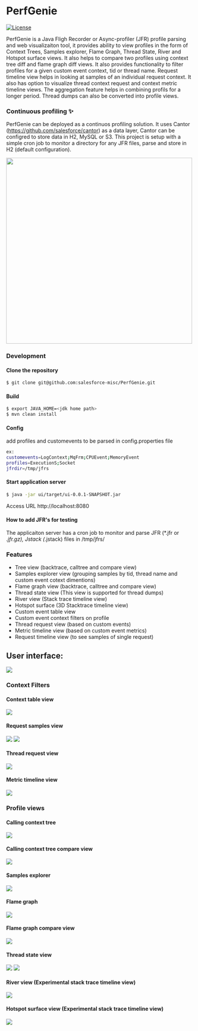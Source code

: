 # PerfGenie

<a href="https://opensource.org/licenses/BSD-3-Clause" rel="nofollow"><img src="https://camo.githubusercontent.com/8ccf186e7288af6d88a1f6a930c0fcc4e7a8a9936b34e07629d815d1eab4d977/68747470733a2f2f696d672e736869656c64732e696f2f62616467652f4c6963656e73652d425344253230332d2d436c617573652d626c75652e737667" alt="License" data-canonical-src="https://img.shields.io/badge/License-BSD%203--Clause-blue.svg" style="max-width: 100%;"></a>

PerfGenie is a Java Fligh Recorder or Async-profiler (JFR) profile parsing and web visualizaiton tool, it provides ability to view profiles in the form of Context Trees, Samples explorer, Flame Graph, Thread State, River and Hotspot surface views. It also helps to compare two profiles using context tree diff and flame graph diff views. It also provides functionality to filter profiles for a given custom event context, tid or thread name. Request timeline view helps in looking at samples of an individual request context. It also has option to visualize thread context request and context metric timeline views. The aggregation feature helps in combining profils for a longer period. Thread dumps can also be converted into profile views.


### Continuous profiling ✨

PerfGenie can be deployed as a continuos profiling solution. It uses Cantor (https://github.com/salesforce/cantor) as a data layer, Cantor can be configred to store data in H2, MySQL or S3. This project is setup with a simple cron job to monitor a directory for any JFR files, parse and store in H2 (default configuration). 

<img src="https://github.com/salesforce-misc/PerfGenie/blob/main/ui/src/main/resources/static/images/flow.jpg?raw=true" width="500"  />

### Development

#### Clone the repository

```sh
$ git clone git@github.com:salesforce-misc/PerfGenie.git
```

#### Build

```sh
$ export JAVA_HOME=<jdk home path>
$ mvn clean install
```

#### Config

add profiles and customevents to be parsed in config.properties file

```sh
ex:
customevents=LogContext;MqFrm;CPUEvent;MemoryEvent
profiles=ExecutionS;Socket
jfrdir=/tmp/jfrs
```

#### Start application server
```sh
$ java -jar ui/target/ui-0.0.1-SNAPSHOT.jar
```
Access URL http://localhost:8080

#### How to add JFR's for testing
The applicaiton server has a cron job to monitor and parse JFR (*.jfr or *.jfr.gz), Jstack (*.jstack) files in /tmp/jfrs/ 


### Features

- Tree view (backtrace, calltree and compare view)
- Samples explorer view (grouping samples by tid, thread name and custom event cotext dimentions)
- Flame graph view (backtrace, calltree and compare view)
- Thread state view (This view is supported for thread dumps)
- River view (Stack trace timeline view)
- Hotspot surface (3D Stacktrace timeline view)
- Custom event table view
- Custom event context filters on profile
- Thread request view (based on custom events)
- Metric timeline view (based on custom event metrics)
- Request timeline view (to see samples of single request)

## User interface:
<img src="https://github.com/salesforce-misc/PerfGenie/blob/main/ui/src/main/resources/static/images/ui.jpg?raw=true"   />

### Context Filters

#### Context table view
<img src="https://github.com/salesforce-misc/PerfGenie/blob/main/ui/src/main/resources/static/images/contexttable.jpg?raw=true"/>

#### Request samples view
<img src="https://github.com/salesforce-misc/PerfGenie/blob/main/ui/src/main/resources/static/images/showallrequests.jpg?raw=true"/>

<img src="https://github.com/salesforce-misc/PerfGenie/blob/main/ui/src/main/resources/static/images/requesttimeline.jpg?raw=true"/>

#### Thread request view
<img src="https://github.com/salesforce-misc/PerfGenie/blob/main/ui/src/main/resources/static/images/threadrequestview.jpg?raw=true"/>

#### Metric timeline view
<img src="https://github.com/salesforce-misc/PerfGenie/blob/main/ui/src/main/resources/static/images/metrictimelineview.jpg?raw=true"/>

### Profile views

#### Calling context tree
<img src="https://github.com/salesforce-misc/PerfGenie/blob/main/ui/src/main/resources/static/images/treeview.jpg?raw=true"/>

#### Calling context tree compare view
<img src="https://github.com/salesforce-misc/PerfGenie/blob/main/ui/src/main/resources/static/images/treeviewdiff.jpg?raw=true"/>

#### Samples explorer
<img src="https://github.com/salesforce-misc/PerfGenie/blob/main/ui/src/main/resources/static/images/samplesexplorer.jpg?raw=true"/>

#### Flame graph
<img src="https://github.com/salesforce-misc/PerfGenie/blob/main/ui/src/main/resources/static/images/flamegraph.jpg?raw=true"/>

#### Flame graph compare view
<img src="https://github.com/salesforce-misc/PerfGenie/blob/main/ui/src/main/resources/static/images/flamegraphdiff.jpg?raw=true"/>


#### Thread state view
<img src="https://github.com/salesforce-misc/PerfGenie/blob/main/ui/src/main/resources/static/images/threadstateview.jpg?raw=true"/>
<img src="https://github.com/salesforce-misc/PerfGenie/blob/main/ui/src/main/resources/static/images/threadstatepop.jpg?raw=true"/>

#### River view (Experimental stack trace timeline view)
<img src="https://github.com/salesforce-misc/PerfGenie/blob/main/ui/src/main/resources/static/images/riverview.jpg?raw=true"/>

#### Hotspot surface view (Experimental stack trace timeline view)
<img src="https://github.com/salesforce-misc/PerfGenie/blob/main/ui/src/main/resources/static/images/surfaceview.jpg?raw=true"/>




